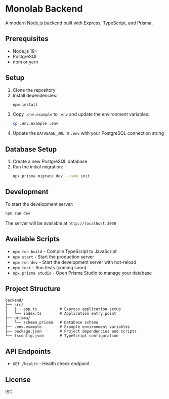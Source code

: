 # Monolab Backend

A modern Node.js backend built with Express, TypeScript, and Prisma.

## Prerequisites

- Node.js 18+
- PostgreSQL
- npm or yarn

## Setup

1. Clone the repository
2. Install dependencies:
   ```bash
   npm install
   ```
3. Copy `.env.example` to `.env` and update the environment variables:
   ```bash
   cp .env.example .env
   ```
4. Update the `DATABASE_URL` in `.env` with your PostgreSQL connection string

## Database Setup

1. Create a new PostgreSQL database
2. Run the initial migration:
   ```bash
   npx prisma migrate dev --name init
   ```

## Development

To start the development server:

```bash
npm run dev
```

The server will be available at `http://localhost:3000`

## Available Scripts

- `npm run build` - Compile TypeScript to JavaScript
- `npm start` - Start the production server
- `npm run dev` - Start the development server with hot-reload
- `npm test` - Run tests (coming soon)
- `npx prisma studio` - Open Prisma Studio to manage your database

## Project Structure

```
backend/
├── src/
│   ├── app.ts          # Express application setup
│   └── index.ts        # Application entry point
├── prisma/
│   └── schema.prisma   # Database schema
├── .env.example        # Example environment variables
├── package.json        # Project dependencies and scripts
└── tsconfig.json       # TypeScript configuration
```

## API Endpoints

- `GET /health` - Health check endpoint

## License

ISC
